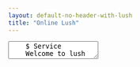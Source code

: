 ```yaml
---
layout: default-no-header-with-lush
title: "Online Lush"
---
```


<textarea id="lushAllTheThings">
	$ Service
	Welcome to lush

	    $ Scenario
	    Welcome to lush

	        $ Step
	            $ Step Definition
	            Use Lush by uploading or dropping a markdown file.

	            $ Step Definition
	            Use Lush by clicking the _Git Connect_ button to connect to Github or Gitlab.
</textarea>